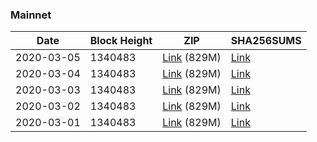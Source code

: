 ### Mainnet

|    Date    | Block Height | ZIP | SHA256SUMS |
| ---------- | ------------ | --- | ---------- |
| 2020-03-05 | 1340483 | [Link](https://s3-ap-southeast-2.amazonaws.com/ion-bootstrap/mainnet/2020-03-05/bootstrap.dat.zip) (829M) | [Link](https://s3-ap-southeast-2.amazonaws.com/ion-bootstrap/mainnet/2020-03-05/SHA256SUMS) |
| 2020-03-04 | 1340483 | [Link](https://s3-ap-southeast-2.amazonaws.com/ion-bootstrap/mainnet/2020-03-04/bootstrap.dat.zip) (829M) | [Link](https://s3-ap-southeast-2.amazonaws.com/ion-bootstrap/mainnet/2020-03-04/SHA256SUMS) |
| 2020-03-03 | 1340483 | [Link](https://s3-ap-southeast-2.amazonaws.com/ion-bootstrap/mainnet/2020-03-03/bootstrap.dat.zip) (829M) | [Link](https://s3-ap-southeast-2.amazonaws.com/ion-bootstrap/mainnet/2020-03-03/SHA256SUMS) |
| 2020-03-02 | 1340483 | [Link](https://s3-ap-southeast-2.amazonaws.com/ion-bootstrap/mainnet/2020-03-02/bootstrap.dat.zip) (829M) | [Link](https://s3-ap-southeast-2.amazonaws.com/ion-bootstrap/mainnet/2020-03-02/SHA256SUMS) |
| 2020-03-01 | 1340483 | [Link](https://s3-ap-southeast-2.amazonaws.com/ion-bootstrap/mainnet/2020-03-01/bootstrap.dat.zip) (829M) | [Link](https://s3-ap-southeast-2.amazonaws.com/ion-bootstrap/mainnet/2020-03-01/SHA256SUMS) |
